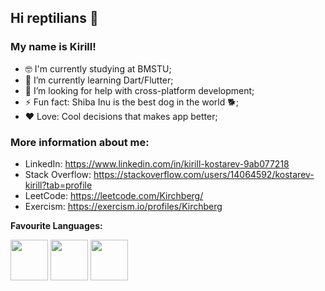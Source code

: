 ## Hi reptilians 🐍
### My name is Kirill!

- 🤓 I'm currently studying at BMSTU;
- 🌱 I’m currently learning Dart/Flutter;
- 🤔 I’m looking for help with cross-platform development;
- ⚡ Fun fact: Shiba Inu is the best dog in the world 🐕;
- ❤️ Love: Cool decisions that makes app better;

### More information about me:
* LinkedIn: https://www.linkedin.com/in/kirill-kostarev-9ab077218
* Stack Overflow: https://stackoverflow.com/users/14064592/kostarev-kirill?tab=profile
* LeetCode: https://leetcode.com/Kirchberg/
* Exercism: https://exercism.io/profiles/Kirchberg

<b>Favourite Languages:</b>
<div>
  <p>
    <img align="center" src="https://dg8krxphbh767.cloudfront.net/tracks/swift.svg" width="60" height="65"> 
    <img align="center" src="https://dg8krxphbh767.cloudfront.net/tracks/dart.svg" width="60" height="65">
    <img align="center" src="https://dg8krxphbh767.cloudfront.net/tracks/ruby.svg" width="60" height="65">
  </p>
</div>
